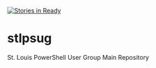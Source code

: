 [![Stories in Ready](https://badge.waffle.io/stlpsug/stlpsug.png?label=ready&title=Ready)](https://waffle.io/stlpsug/stlpsug)
# stlpsug
St. Louis PowerShell User Group Main Repository
